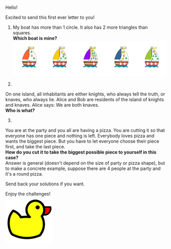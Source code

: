 Hello!

Excited to send this first ever letter to you!

1. My boat has more than 1 circle.
It also has 2 more triangles than squares.  
**Which boat is mine?**  
![pictures of 5 boats with shapes: △□△○○, □□△△△○○○, □△□□△△△○, □□□△○○, □□△△△△○○○ (TSTCC, SSTTTCCC, STSSTTTC, SSSTCC, SSTTTTCCC)](1.boats.png)

2.
On one island, all inhabitants are either knights, who always tell the truth, or knaves, who always lie.
Alice and Bob are residents of the island of knights and knaves.
Alice says: We are both knaves.  
**Who is what?**

3.
You are at the party and you all are having a pizza.
You are cutting it so that everyone has one piece and nothing is left.
Everybody loves pizza and wants the biggest piece.
But you have to let everyone choose their piece first, and take the last piece.  
**How do you cut it to take the biggest possible piece to yourself in this case?**  
Answer is general (doesn't depend on the size of party or pizza shape),
but to make a concrete example, suppose there are 4 people at the party and it's a round pizza.

Send back your solutions if you want.

Enjoy the challenges!  
![ducky](ducky.png)
